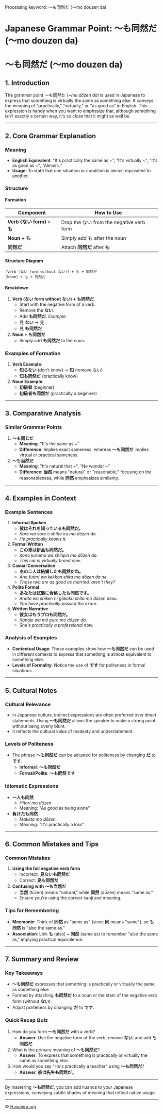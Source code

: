 Processing keyword: ～も同然だ (〜mo douzen da)
# Japanese Grammar Point: ～も同然だ (〜mo douzen da)
# ～も同然だ (〜mo douzen da)
## 1. Introduction
The grammar point ～も同然だ (*~mo dōzen da*) is used in Japanese to express that something is virtually the same as something else. It conveys the meaning of "practically," "virtually," or "as good as" in English. This expression is handy when you want to emphasize that, although something isn't exactly a certain way, it's so close that it might as well be.

---
## 2. Core Grammar Explanation
### Meaning
- **English Equivalent**: "It's practically the same as ~", "It's virtually ~", "It's as good as ~", "Almost~"
- **Usage**: To state that one situation or condition is almost equivalent to another.
### Structure
#### Formation
| **Component**            | **How to Use**                              |
|--------------------------|---------------------------------------------|
| **Verb (ない form) + も** | Drop the ない from the negative verb form   |
| **Noun + も**            | Simply add も after the noun                |
| **同然だ**               | Attach **同然だ** after **も**              |
#### Structure Diagram
```plaintext
[Verb (ない form without ない)] + も + 同然だ
[Noun] + も + 同然だ
```
#### Breakdown
1. **Verb (ない form without ない) + も同然だ**
   - Start with the negative form of a verb.
   - Remove the **ない**.
   - Add **も同然だ**.
   *Example*:
   - 見 **ない** → 見
   - 見 **も同然だ**
2. **Noun + も同然だ**
   - Simply add **も同然だ** to the noun.
### Examples of Formation
1. **Verb Example**:
   - **知らない** (don't know) → **知** (remove ない)
   - **知も同然だ** (practically know)
2. **Noun Example**:
   - **初級者** (beginner)
   - **初級者も同然だ** (practically a beginner)
---
## 3. Comparative Analysis
### Similar Grammar Points
1. **～も同じだ**
   - **Meaning**: "It's the same as ~"
   - **Difference**: Implies exact sameness, whereas **～も同然だ** implies virtual or practical sameness.
2. **～も当然だ**
   - **Meaning**: "It's natural that ~", "No wonder ~"
   - **Difference**: **当然** means "natural" or "reasonable," focusing on the reasonableness, while **同然** emphasizes similarity.
---
## 4. Examples in Context
### Example Sentences
1. **Informal Spoken**
   - **彼はそれを知っているも同然だ。**
   - *Kare wa sore o shitte iru mo dōzen da.*
   - *He practically knows it.*
2. **Formal Written**
   - **この車は新品も同然だ。**
   - *Kono kuruma wa shinpin mo dōzen da.*
   - *This car is virtually brand new.*
3. **Casual Conversation**
   - **あの二人は結婚したも同然だね。**
   - *Ano futari wa kekkon shita mo dōzen da ne.*
   - *Those two are as good as married, aren't they?*
4. **Polite Formal**
   - **あなたは試験に合格したも同然です。**
   - *Anata wa shiken ni gōkaku shita mo dōzen desu.*
   - *You have practically passed the exam.*
5. **Written Narrative**
   - **彼女はもうプロも同然だ。**
   - *Kanojo wa mō puro mo dōzen da.*
   - *She's practically a professional now.*
### Analysis of Examples
- **Contextual Usage**: These examples show how **～も同然だ** can be used in different contexts to express that something is almost equivalent to something else.
- **Levels of Formality**: Notice the use of **です** for politeness in formal situations.
---
## 5. Cultural Notes
### Cultural Relevance
- In Japanese culture, indirect expressions are often preferred over direct statements. Using **～も同然だ** allows the speaker to make a strong point without being overly blunt.
- It reflects the cultural value of modesty and understatement.
### Levels of Politeness
- The phrase **～も同然だ** can be adjusted for politeness by changing **だ** to **です**.
  - **Informal**: **～も同然だ**
  - **Formal/Polite**: **～も同然です**
### Idiomatic Expressions
- **一人も同然**
  - *Hitori mo dōzen*
  - Meaning: "As good as being alone"
- **負けたも同然**
  - *Maketa mo dōzen*
  - Meaning: "It's practically a loss"
---
## 6. Common Mistakes and Tips
### Common Mistakes
1. **Using the full negative verb form**
   - Incorrect: **見ないも同然だ**
   - Correct: **見も同然だ**
2. **Confusing with ～も当然だ**
   - **当然** (tōzen) means "natural," while **同然** (dōzen) means "same as."
   - Ensure you're using the correct kanji and meaning.
### Tips for Remembering
- **Mnemonic**: Think of **同然** as "same as" (since **同** means "same"), so **も同然** is "also the same as."
- **Association**: Link **も** (also) + **同然** (same as) to remember "also the same as," implying practical equivalence.
---
## 7. Summary and Review
### Key Takeaways
- **～も同然だ** expresses that something is practically or virtually the same as something else.
- Formed by attaching **も同然だ** to a noun or the stem of the negative verb form (without **ない**).
- Adjust politeness by changing **だ** to **です**.
### Quick Recap Quiz
1. How do you form **～も同然だ** with a verb?
   - **Answer**: Use the negative form of the verb, remove **ない**, and add **も同然だ**.
2. What is the primary meaning of **～も同然だ**?
   - **Answer**: To express that something is practically or virtually the same as something else.
3. How would you say "He's practically a teacher" using **～も同然だ**?
   - **Answer**: **彼は先生も同然だ。**
---
By mastering **～も同然だ**, you can add nuance to your Japanese expressions, conveying subtle shades of meaning that reflect native usage.


---

© [Hanabira.org](https://hanabira.org)
